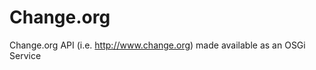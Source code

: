 Change.org
==========

Change.org API  (i.e. http://www.change.org) made available as an OSGi Service
